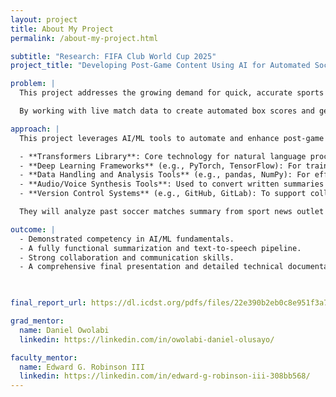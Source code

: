 ```yaml
---
layout: project
title: About My Project
permalink: /about-my-project.html

subtitle: "Research: FIFA Club World Cup 2025"
project_title: "Developing Post-Game Content Using AI for Automated Soccer Box Scores and Video News Reports"

problem: |
  This project addresses the growing demand for quick, accurate sports highlights while offering students valuable hands-on experience in rapidly advancing fields.

  By working with live match data to create automated box scores and generate one-minute video news segments, students will develop practical skills in machine learning, natural language processing, and audio synthesis.

approach: |
  This project leverages AI/ML tools to automate and enhance post-game content production:

  - **Transformers Library**: Core technology for natural language processing (NLP), including tasks like text summarization and text-to-speech.
  - **Deep Learning Frameworks** (e.g., PyTorch, TensorFlow): For training and deploying custom models for text analysis and audio generation.
  - **Data Handling and Analysis Tools** (e.g., pandas, NumPy): For efficiently collecting, cleaning, and processing real-time match data.
  - **Audio/Voice Synthesis Tools**: Used to convert written summaries into natural-sounding voice-overs.
  - **Version Control Systems** (e.g., GitHub, GitLab): To support collaborative development, code reviews, and iterative improvements.

  They will analyze past soccer matches summary from sport news outlet to create authentic game summaries for the model

outcome: |
  - Demonstrated competency in AI/ML fundamentals.
  - A fully functional summarization and text-to-speech pipeline.
  - Strong collaboration and communication skills.
  - A comprehensive final presentation and detailed technical documentation.

  

final_report_url: https://dl.icdst.org/pdfs/files/22e390b2eb0c8e951f3a742fda5b2d1d.pdf

grad_mentor:
  name: Daniel Owolabi
  linkedin: https://linkedin.com/in/owolabi-daniel-olusayo/

faculty_mentor:
  name: Edward G. Robinson III 
  linkedin: https://linkedin.com/in/edward-g-robinson-iii-308bb568/
---
```

